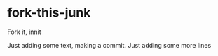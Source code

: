 # fork-this-junk
Fork it, innit

Just adding some text, making a commit.
Just adding some more lines
